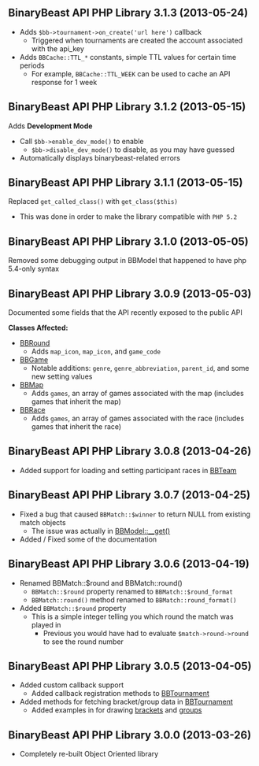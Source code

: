 ## BinaryBeast API PHP Library 3.1.3 (2013-05-24)
* Adds `$bb->tournament->on_create('url here')` callback
	* Triggered when tournaments are created the account associated with the api_key
* Adds `BBCache::TTL_*` constants, simple TTL values for certain time periods
	* For example, `BBCache::TTL_WEEK` can be used to cache an API response for 1 week


## BinaryBeast API PHP Library 3.1.2 (2013-05-15)
Adds **Development Mode**

* Call `$bb->enable_dev_mode()` to enable
	* `$bb->disable_dev_mode()` to disable, as you may have guessed
* Automatically displays binarybeast-related errors

## BinaryBeast API PHP Library 3.1.1 (2013-05-15)
Replaced `get_called_class()` with `get_class($this)`

* This was done in order to make the library compatible with `PHP 5.2`

## BinaryBeast API PHP Library 3.1.0 (2013-05-05)
Removed some debugging output in BBModel that happened to have php 5.4-only syntax

## BinaryBeast API PHP Library 3.0.9 (2013-05-03) ##
Documented some fields that the API recently exposed to the public API

**Classes Affected:**

* [BBRound](lib/BBRound.php)
	* Adds `map_icon`, `map_icon`, and `game_code`
* [BBGame](lib/BBGame.php)
	* Notable additions: `genre`, `genre_abbreviation`, `parent_id`, and some new setting values
* [BBMap](lib/BBMap.php)
	* Adds `games`, an array of games associated with the map (includes games that inherit the map)
* [BBRace](lib/BBRace.php)
	* Adds `games`, an array of games associated with the race (includes games that inherit the race)


## BinaryBeast API PHP Library 3.0.8 (2013-04-26) ##
* Added support for loading and setting participant races in [BBTeam](lib/BBTeam.php)


## BinaryBeast API PHP Library 3.0.7 (2013-04-25) ##
* Fixed a bug that caused `BBMatch::$winner` to return NULL from existing match objects
	* 	The issue was actually in [BBModel::__get()](lib/BBModel.php)
* Added / Fixed some of the documentation


## BinaryBeast API PHP Library 3.0.6 (2013-04-19) ##

* Renamed BBMatch::$round and BBMatch::round()
    * `BBMatch::$round` property renamed to `BBMatch::$round_format`
    * `BBMatch::round()` method renamed to `BBMatch::round_format()`
* Added `BBMatch::$round` property
    * This is a simple integer telling you which round the match was played in
        * Previous you would have had to evaluate `$match->round->round` to see the round number

## BinaryBeast API PHP Library 3.0.5 (2013-04-05) ##

* Added custom callback support
	* Added callback registration methods to [BBTournament](lib/BBTournament.php)
* Added methods for fetching bracket/group data in [BBTournament](lib/BBTournament.php)
	* Added examples in for drawing [brackets](examples/tournament/draw/brackets.php) and [groups](examples/tournament/draw/groups.php)


## BinaryBeast API PHP Library 3.0.0 (2013-03-26) ##

* Completely re-built Object Oriented library